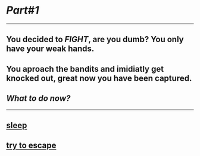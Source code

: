 # *Part#1*

---

## You decided to *FIGHT*, are you dumb? You only have your weak hands.
## You aproach the bandits and imidiatly get knocked out, great now you have been captured.
## _What to do now?_

---

## [sleep](../choice1a/scene7a.md)
## [try to escape](../choice2a/scene8a.md)
